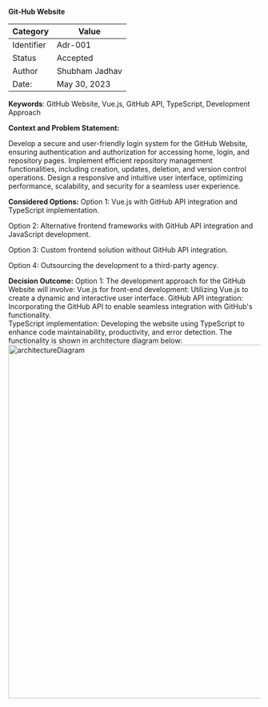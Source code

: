 **Git-Hub Website**

| Category | Value | 
|----------|----------|
| Identifier  | Adr-001 | 
|  Status  | Accepted | 
|  Author | Shubham Jadhav |
|  Date:  | May 30, 2023 | 

**Keywords**: GitHub Website, Vue.js, GitHub API, TypeScript, Development Approach

**Context and Problem Statement:**

Develop a secure and user-friendly login system for the GitHub Website, ensuring authentication and authorization for accessing home, login, and repository pages. Implement efficient repository management functionalities, including creation, updates, deletion, and version control operations. Design a responsive and intuitive user interface, optimizing performance, scalability, and security for a seamless user experience.

**Considered Options:** 
Option 1: Vue.js with GitHub API integration and TypeScript implementation.

Option 2: Alternative frontend frameworks with GitHub API integration and JavaScript development.

Option 3: Custom frontend solution without GitHub API integration.

Option 4: Outsourcing the development to a third-party agency.

**Decision Outcome:**
Option 1:
The development approach for the GitHub Website will involve: Vue.js for front-end development: Utilizing Vue.js to create a dynamic and interactive user interface.                            GitHub API integration: Incorporating the GitHub API to enable seamless integration with GitHub's functionality.                                       
TypeScript implementation: Developing the website using TypeScript to enhance code maintainability, productivity, and error detection.
The functionality is shown in architecture diagram below:
<img width="705" alt="architectureDiagram" src="https://github.com/shubjadh/SE577/assets/114832019/4cf3bfb8-c098-469b-aaf1-026e08f787f4">
